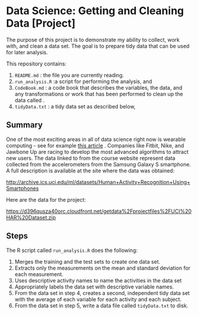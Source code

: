 # Data Science: Getting and Cleaning Data [Project]

The purpose of this project is to demonstrate my ability to collect, work with, and clean a data set. The goal is to prepare tidy data that can be used for later analysis. 

This repository contains:
1) `README.md` : the file you are currently reading.
2) `run_analysis.R` :a script for performing the analysis, and 
3) `CodeBook.md` : a code book that describes the variables, the data, and any transformations or work that has been performed to clean up the data called . 
4) `tidyData.txt` : a tidy data set as described below, 


## Summary
One of the most exciting areas in all of data science right now is wearable computing - see for example [this article](http://www.insideactivitytracking.com/data-science-activity-tracking-and-the-battle-for-the-worlds-top-sports-brand/) . Companies like Fitbit, Nike, and Jawbone Up are racing to develop the most advanced algorithms to attract new users. The data linked to from the course website represent data collected from the accelerometers from the Samsung Galaxy S smartphone. A full description is available at the site where the data was obtained:

http://archive.ics.uci.edu/ml/datasets/Human+Activity+Recognition+Using+Smartphones

Here are the data for the project:

https://d396qusza40orc.cloudfront.net/getdata%2Fprojectfiles%2FUCI%20HAR%20Dataset.zip

## Steps
The R script called `run_analysis.R` does the following:

1. Merges the training and the test sets to create one data set.
2. Extracts only the measurements on the mean and standard deviation for each measurement.
3. Uses descriptive activity names to name the activities in the data set
4. Appropriately labels the data set with descriptive variable names.
5. From the data set in step 4, creates a second, independent tidy data set with the average of each variable for each activity and each subject.
6. From the data set in step 5, write a data file called `tidyData.txt` to disk.